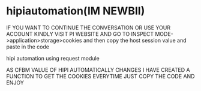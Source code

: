 # hipiautomation(IM NEWBII)
IF YOU WANT TO CONTINUE THE CONVERSATION OR USE YOUR ACCOUNT KINDLY VISIT PI  WEBSITE AND GO TO INSPECT MODE->application>storage>cookies and then copy the host session value and paste in the code 

hipi automation using request module



AS CFBM VALUE OF HIPI AUTOMATICALLY CHANGES I HAVE CREATED A FUNCTION TO GET THE COOKIES EVERYTIME
JUST COPY THE CODE AND ENJOY
